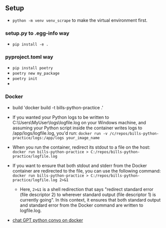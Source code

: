 ## Setup
- `python -m venv venv_scrape` to make the virtual environment first.

### setup.py to .egg-info way
- `pip install -e .`

### pyproject.toml way
- `pip install poetry` 
- `poetry new my_package`
- `poetry init`
- 

### Docker
- build 'docker build -t bills-python-practice .'

- If you wanted your Python logs to be written to C:\Users\MyUser\logs\logfile.log on your Windows machine, and assuming your Python script inside the container writes logs to /app/logs/logfile.log, you'd run: `docker run -v /c/repos/bills-python-practice/logs:/app/logs your_image_name` 
- When you run the container, redirect its stdout to a file on the host: `docker run bills-python-practice > C:/repos/bills-python-practice/logfile.log`
- If you want to ensure that both stdout and stderr from the Docker container are redirected to the file, you can use the following command: `docker run bills-python-practice > C:/repos/bills-python-practice/logfile.log 2>&1` 
  - Here, `2>&1` is a shell redirection that says "redirect standard error (file descriptor 2) to wherever standard output (file descriptor 1) is currently going". In this context, it ensures that both standard output and standard error from the Docker command are written to logfile.log.


- [chat GPT python convo on docker](https://chat.openai.com/c/cb21464f-1ab8-4bef-adbc-247478b0ed9c)
